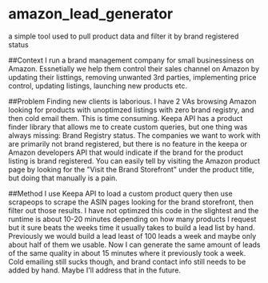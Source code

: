 # amazon_lead_generator
a simple tool used to pull product data and filter it by brand registered status 

##Context
I run a brand management company for small businessiness on Amazon. Essnetially we help them control their sales channel on Amazon by updating their listtings, removing unwanted 3rd parties, implementing price control, updating listings, launching new products etc. 

##Problem
Finding new clients is laborious. I have 2 VAs browsing Amazon looking for products with unoptimzed listings with zero brand registry, and then cold email them. This is time consuming. Keepa API has a product finder library that allows me to create custom queries, but one thing was always missing: Brand Registry status. The companies we want to work with are primarily not brand registered, but there is no feature in the keepa or Amazon developers API that would indicate if the brand for the product listing is brand registered. You can easily tell by visiting the Amazon product page by looking for the "Visit the Brand Storefront" under the product title, but doing that manually is a pain. 

##Method
I use Keepa API to load a custom product query then use scrapeops to scrape the ASIN pages looking for the brand storefront, then filter out those results. I have not optimzed this code in the slightest and the runtime is about 10-20 minutes depending on how many products I request but it sure beats the weeks time it usually takes to build a lead list by hand. Previously we would build a lead least of 100 leads a week and maybe only about half of them we usable. Now I can generate the same amount of leads of the same quality in about 15 minutes where it previously took a week. Cold emailing still sucks though, and brand contact info still needs to be added by hand. Maybe I'll address that in the future. 
